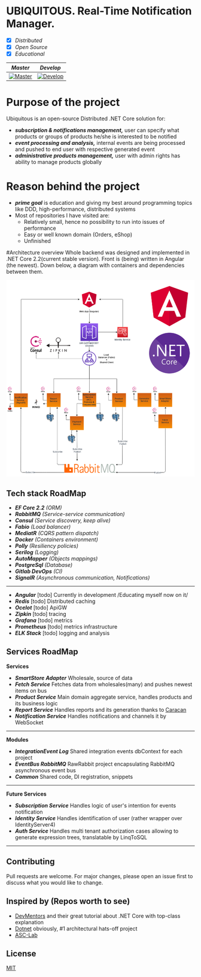 # UBIQUITOUS. Real-Time Notification Manager.
- [x] _Distributed_
- [x] _Open Source_
- [x] _Educational_

| *Master*  | *Develop* |
| --------- | --------- |
| [![Master](https://gitlab.com/Ruzanowski/ubiquitous/badges/master/build.svg)](https://gitlab.com/Ruzanowski/ubiquitous/badges/master/build.svg) | [![Develop](https://gitlab.com/Ruzanowski/ubiquitous/badges/develop/build.svg)](https://gitlab.com/Ruzanowski/ubiquitous/badges/develop/build.svg)

# Purpose of the project
Ubiquitous is an open-source Distributed .NET Core solution for:
- ***subscription & notifications management,*** user can specify what products or groups of products he/she is interested to be notified
- ***event processing and analysis,*** internal events are being processed and pushed to end user with respective generated event
- ***administrative products management,*** user with admin rights has ability to manage products globally

# Reason behind the project
- ***prime goal*** is education and giving my best around programming topics like DDD, high-performance, distributed systems 
- Most of repositories I have visited are:
    - Relatively small, hence no possibility to run into issues of performance
    - Easy or well known domain (Orders, eShop)
    - Unfinished
    
#Architecture overview
Whole backend was designed and implemented in .NET Core 2.2(current stable version). Front is (being) written in Angular (the newest). 
    Down below, a diagram with containers and dependencies between them. 
<p align="center">
   <img alt="Ubiquitous Architecture" src="img/ubiquitous-architecture.png" />
</p>

**Tech stack RoadMap**
----------------
- ***EF Core 2.2*** *(ORM)*
- ***RabbitMQ*** *(Service-service communication)*
- ***Consul*** *(Service discovery, keep alive)*
- ***Fabio*** *(Load balancer)*
- ***MediatR*** *(CQRS pattern dispatch)*
- ***Docker*** *(Containers environment)*
- ***Polly*** *(Resiliency policies)*
- ***Serilog*** *(Logging)*
- ***AutoMapper*** *(Objects mappings)*
- ***PostgreSql*** *(Database)*
- ***Gitlab DevOps*** *(CI)*
- ***SignalR*** *(Asynchronous communication, Notifications)*
------ 
- ***Angular*** [todo] Currently in development /Educating myself now on it/ 
- ***Redis*** [todo] Distributed caching
- ***Ocelot*** [todo] ApiGW
- ***Zipkin*** [todo] tracing
- ***Grafana*** [todo] metrics
- ***Prometheus*** [todo] metrics infrastructure
- ***ELK Stack*** [todo] logging and analysis 

**Services RoadMap**
-------
**Services**
- ***SmartStore Adapter*** Wholesale, source of data
- ***Fetch Service*** Fetches data from wholesales(many) and pushes newest items on bus
- ***Product Service*** Main domain aggregate service, handles products and its business logic
- ***Report Service*** Handles reports and its generation thanks to [Caracan](https://github.com/caracan-team)
- ***Notification Service*** Handles notifications and channels it by WebSocket
-------

**Modules**
- ***IntegrationEvent Log*** Shared integration events dbContext for each project
- ***EventBus RabbitMQ*** RawRabbit project encapsulating RabbitMQ asynchronous event bus
- ***Common*** Shared code, DI registration, snippets
-------

**Future Services**
- ***Subscription Service*** Handles logic of user's intention for events notification
- ***Identity Service*** Handles identification of user (rather wrapper over IdentityServer4)
- ***Auth Service*** Handles multi tenant authorization cases allowing to generate expression trees, translatable by LinqToSQL
-------

## Contributing
Pull requests are welcome. For major changes, please open an issue first to discuss what you would like to change.

## Inspired by (Repos worth to see)
- [DevMentors](https://github.com/devmentors) and their great tutorial about .NET Core with top-class explanation
- [Dotnet](https://github.com/dotnet-architecture/eShopOnContainers) obviously, #1 architectural hats-off project
- [ASC-Lab](https://github.com/asc-lab/dotnetcore-microservices-poc) 

## License
[MIT](https://choosealicense.com/licenses/mit/)
